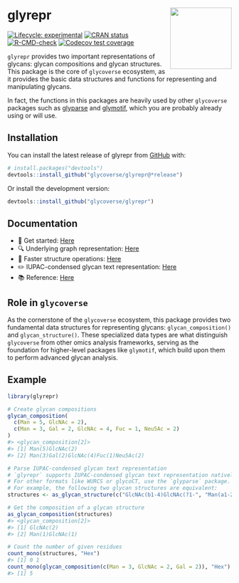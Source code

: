 
<!-- README.md is generated from README.Rmd. Please edit that file -->

# glyrepr <a href="https://glycoverse.github.io/glyrepr/"><img src="man/figures/logo.png" align="right" height="138" /></a>

<!-- badges: start -->

[![Lifecycle:
experimental](https://img.shields.io/badge/lifecycle-experimental-orange.svg)](https://lifecycle.r-lib.org/articles/stages.html#experimental)
[![CRAN
status](https://www.r-pkg.org/badges/version/glyrepr)](https://CRAN.R-project.org/package=glyrepr)
[![R-CMD-check](https://github.com/glycoverse/glyrepr/actions/workflows/R-CMD-check.yaml/badge.svg)](https://github.com/glycoverse/glyrepr/actions/workflows/R-CMD-check.yaml)
[![Codecov test
coverage](https://codecov.io/gh/glycoverse/glyrepr/graph/badge.svg)](https://app.codecov.io/gh/glycoverse/glyrepr)
<!-- badges: end -->

`glyrepr` provides two important representations of glycans: glycan
compositions and glycan structures. This package is the core of
`glycoverse` ecosystem, as it provides the basic data structures and
functions for representing and manipulating glycans.

In fact, the functions in this packages are heavily used by other
`glycoverse` packages such as
[glyparse](https://github.com/glycoverse/glyparse) and
[glymotif](https://github.com/glycoverse/glymotif), which you are
probably already using or will use.

## Installation

You can install the latest release of glyrepr from
[GitHub](https://github.com/) with:

``` r
# install.packages("devtools")
devtools::install_github("glycoverse/glyrepr@*release")
```

Or install the development version:

``` r
devtools::install_github("glycoverse/glyrepr")
```

## Documentation

-   🚀 Get started:
    [Here](https://glycoverse.github.io/glyrepr/articles/glyrepr.html)
-   🔍 Underlying graph representation:
    [Here](https://glycoverse.github.io/glyrepr/articles/glycan-graph.html)
-   🔧 Faster structure operations:
    [Here](https://glycoverse.github.io/glyrepr/articles/smap.html)
-   ✏️ IUPAC-condensed glycan text representation:
    [Here](https://glycoverse.github.io/glyrepr/articles/iupac.html)
-   📚 Reference:
    [Here](https://glycoverse.github.io/glyrepr/reference/index.html)

## Role in `glycoverse`

As the cornerstone of the `glycoverse` ecosystem, this package provides
two fundamental data structures for representing glycans:
`glycan_composition()` and `glycan_structure()`. These specialized data
types are what distinguish `glycoverse` from other omics analysis
frameworks, serving as the foundation for higher-level packages like
`glymotif`, which build upon them to perform advanced glycan analysis.

## Example

``` r
library(glyrepr)

# Create glycan compositions
glycan_composition(
  c(Man = 5, GlcNAc = 2),
  c(Man = 3, Gal = 2, GlcNAc = 4, Fuc = 1, Neu5Ac = 2)
)
#> <glycan_composition[2]>
#> [1] Man(5)GlcNAc(2)
#> [2] Man(3)Gal(2)GlcNAc(4)Fuc(1)Neu5Ac(2)

# Parse IUPAC-condensed glycan text representation
# `glyrepr` supports IUPAC-condensed glycan text representation natively.
# For other formats like WURCS or glycoCT, use the `glyparse` package.
# For example, the following two glycan structures are equivalent:
structures <- as_glycan_structure(c("GlcNAc(b1-4)GlcNAc(?1-", "Man(a1-2)GlcNAc(?1-"))

# Get the composition of a glycan structure
as_glycan_composition(structures)
#> <glycan_composition[2]>
#> [1] GlcNAc(2)
#> [2] Man(1)GlcNAc(1)

# Count the number of given residues
count_mono(structures, "Hex")
#> [1] 0 1
count_mono(glycan_composition(c(Man = 3, GlcNAc = 2, Gal = 2)), "Hex")
#> [1] 5
```
